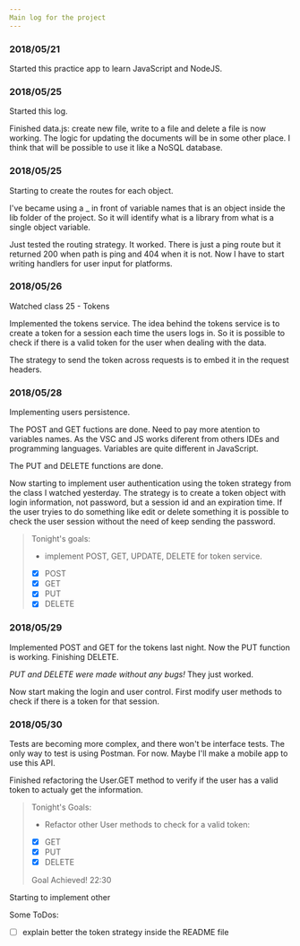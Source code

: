 ```yaml
---
Main log for the project
---
```


### 2018/05/21
Started this practice app to learn JavaScript and NodeJS.

### 2018/05/25
Started this log.

Finished data.js: create new file, write to a file and delete a file is now working. The logic for updating the documents will be in some other place. I think that will be possible to use it like a NoSQL database.

### 2018/05/25
Starting to create the routes for each object.

I've became using a _ in front of variable names that is an object inside the lib folder of the project. So it will identify what is a library from what is a single object variable. 

Just tested the routing strategy. It worked. There is just a ping route but it returned 200 when path is ping and 404 when it is not. Now I have to start writing handlers for user input for platforms.

### 2018/05/26
Watched class 25 - Tokens

Implemented the tokens service. The idea behind the tokens service is to create a token for a session each time the users logs in. So it is possible to check if there is a valid token for the user when dealing with the data.

The strategy to send the token across requests is to embed it in the request headers.

### 2018/05/28
Implementing users persistence. 

The POST and GET fuctions are done. Need to pay more atention to variables names. As the VSC and JS works diferent from others IDEs and programming languages. Variables are quite different in JavaScript.

The PUT and DELETE functions are done.

Now starting to implement user authentication using the token strategy from the class I watched yesterday. The strategy is to create a token object with login information, not password, but a session id and an expiration time. If the user tryies to do something like edit or delete something it is possible to check the user session without the need of keep sending the password.

  >Tonight's goals:
>* implement POST, GET, UPDATE, DELETE for token service.
 >- [x] POST
 >- [x] GET
 >- [x] PUT
 >- [x] DELETE

### 2018/05/29
Implemented POST and GET for the tokens last night. Now the PUT function is working. Finishing DELETE.

*PUT and DELETE were made without any bugs!* They just worked.

Now start making the login and user control. First modify user methods to check if there is a token for that session.

### 2018/05/30

Tests are becoming more complex, and there won't be interface tests. The only way to test is using Postman. For now. Maybe I'll make a mobile app to use this API.

Finished refactoring the User.GET method to verify if the user has a valid token to actualy get the information.

>Tonight's Goals:
>* Refactor other User methods to check for a valid token:
>- [x] GET
>- [x] PUT
>- [x] DELETE
>
> Goal Achieved! 22:30

Starting to implement other 

Some ToDos:
- [ ] explain better the token strategy inside the README file